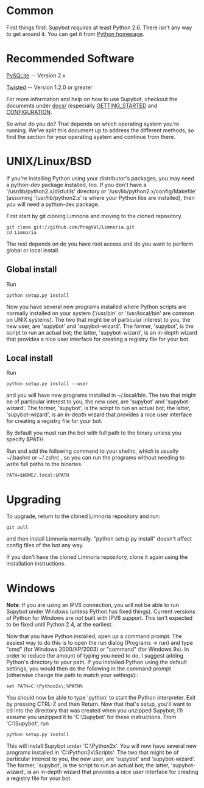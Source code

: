 # Common

First things first: Supybot *requires* at least Python 2.6.  There
isn't any way to get around it.  You can get it from [Python homepage].

[Python homepage]:http://python.org/

# Recommended Software

[PySQLite] -- Version 2.x

[Twisted] -- Version 1.2.0 or greater

[PySQLite]:https://code.google.com/p/pysqlite/
[Twisted]:http://twistedmatrix.com/trac/

For more information and help on how to use Supybot, checkout
the documents under [docs/] (especially [GETTING_STARTED] and
[CONFIGURATION].

[docs/]:docs/index.rst
[GETTING_STARTED]:docs/GETTING_STARTED
[CONFIGURATION]:docs/CONFIGURATION

So what do you do?  That depends on which operating system you're
running.  We've split this document up to address the different
methods, so find the section for your operating system and continue
from there.

# UNIX/Linux/BSD

If you're installing Python using your distributor's packages, you may
need a python-dev package installed, too.  If you don't have a
'/usr/lib/python2.x/distutils' directory or
'/usr/lib/python2.x/config/Makefile' (assuming '/usr/lib/python2.x' is
where your Python libs are installed), then you will need a python-dev
package.

First start by git cloning Limnoria and moving to the cloned repository.

```
git clone git://github.com/ProgVal/Limnoria.git
cd Limnoria
```

The rest depends on do you have root access and do you want to perform global or local install.

## Global install

Run

```
python setup.py install
```

Now you have several new programs installed where Python scripts are normally
installed on your system ('/usr/bin' or '/usr/local/bin' are common on
UNIX systems).  The two that might be of particular interest to you, the
new user, are 'supybot' and 'supybot-wizard'.  The former, 'supybot', is
the script to run an actual bot; the latter, 'supybot-wizard', is an
in-depth wizard that provides a nice user interface for creating a
registry file for your bot.

## Local install

Run

```
python setup.py install --user
```

and you will have new programs installed in ~/.local/bin. The two that might be of particular interest to you, the
new user, are 'supybot' and 'supybot-wizard'.  The former, 'supybot', is
the script to run an actual bot; the latter, 'supybot-wizard', is an
in-depth wizard that provides a nice user interface for creating a
registry file for your bot.

By default you must run the bot with full path to the binary unless you specify $PATH.

Run and add the following command to your shellrc, which is usually ~/.bashrc or ~/.zshrc , so you can run the programs without needing to write full paths to the binaries.

```
PATH=$HOME/.local:$PATH
```

# Upgrading

To upgrade, return to the cloned Limnoria repository and run:

```
git pull
```

and then install Limnoria normally. "python setup.py install" doesn't affect config files of the bot any way.

If you don't have the cloned Limnoria repository, clone it again using the installation instructions.

# Windows

**Note**: If you are using an IPV6 connection, you will not be able
to run Supybot under Windows (unless Python has fixed things).  Current
versions of Python for Windows are *not* built with IPV6 support. This
isn't expected to be fixed until Python 2.4, at the earliest.

Now that you have Python installed, open up a command prompt.  The
easiest way to do this is to open the run dialog (Programs -> run) and
type "cmd" (for Windows 2000/XP/2003) or "command" (for Windows 9x).  In
order to reduce the amount of typing you need to do, I suggest adding
Python's directory to your path.  If you installed Python using the
default settings, you would then do the following in the command prompt
(otherwise change the path to match your settings)::

```
set PATH=C:\Python2x\;%PATH%
```

You should now be able to type 'python' to start the Python
interpreter.  Exit by pressing CTRL-Z and then Return.  Now that that's
setup, you'll want to cd into the directory that was created when you
unzipped Supybot; I'll assume you unzipped it to 'C:\Supybot' for these
instructions.  From 'C:\Supybot', run 

```
python setup.py install
```

This will install Supybot under 'C:\Python2x\'.  You will now have several new
programs installed in 'C:\Python2x\Scripts\'.  The two that might be of
particular interest to you, the new user, are 'supybot' and 'supybot-wizard'.
The former, 'supybot', is the script to run an actual bot; the latter,
'supybot-wizard', is an in-depth wizard that provides a nice user interface for
creating a registry file for your bot.
